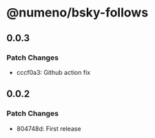 # @numeno/bsky-follows

## 0.0.3

### Patch Changes

- cccf0a3: Github action fix

## 0.0.2

### Patch Changes

- 804748d: First release

